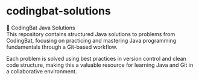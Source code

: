 # codingbat-solutions
📘 CodingBat Java Solutions<br>
This repository contains structured Java solutions to problems from CodingBat, focusing on practicing and mastering Java programming fundamentals through a Git-based workflow.

Each problem is solved using best practices in version control and clean code structure, making this a valuable resource for learning Java and Git in a collaborative environment.
